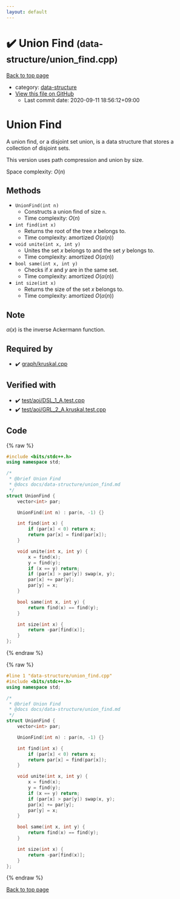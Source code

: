 ```yaml
---
layout: default
---
```


<!-- mathjax config similar to math.stackexchange -->
<script type="text/javascript" async
  src="https://cdnjs.cloudflare.com/ajax/libs/mathjax/2.7.5/MathJax.js?config=TeX-MML-AM_CHTML">
</script>
<script type="text/x-mathjax-config">
  MathJax.Hub.Config({
    TeX: { equationNumbers: { autoNumber: "AMS" }},
    tex2jax: {
      inlineMath: [ ['$','$'] ],
      processEscapes: true
    },
    "HTML-CSS": { matchFontHeight: false },
    displayAlign: "left",
    displayIndent: "2em"
  });
</script>

<script type="text/javascript" src="https://cdnjs.cloudflare.com/ajax/libs/jquery/3.4.1/jquery.min.js"></script>
<script src="https://cdn.jsdelivr.net/npm/jquery-balloon-js@1.1.2/jquery.balloon.min.js" integrity="sha256-ZEYs9VrgAeNuPvs15E39OsyOJaIkXEEt10fzxJ20+2I=" crossorigin="anonymous"></script>
<script type="text/javascript" src="../../assets/js/copy-button.js"></script>
<link rel="stylesheet" href="../../assets/css/copy-button.css" />


# :heavy_check_mark: Union Find <small>(data-structure/union_find.cpp)</small>

<a href="../../index.html">Back to top page</a>

* category: <a href="../../index.html#36397fe12f935090ad150c6ce0c258d4">data-structure</a>
* <a href="{{ site.github.repository_url }}/blob/master/data-structure/union_find.cpp">View this file on GitHub</a>
    - Last commit date: 2020-09-11 18:56:12+09:00




# Union Find

A union find, or a disjoint set union, is a data structure that stores a collection of disjoint sets.

This version uses path compression and union by size.

Space complexity: $O(n)$

## Methods

- `UnionFind(int n)`
    - Constructs a union find of size `n`.
    - Time complexity: $O(n)$
- `int find(int x)`
    - Returns the root of the tree $x$ belongs to.
    - Time complexity: $\mathrm{amortized}\ O(\alpha(n))$
- `void unite(int x, int y)`
    - Unites the set $x$ belongs to and the set $y$ belongs to.
    - Time complexity: $\mathrm{amortized}\ O(\alpha(n))$
- `bool same(int x, int y)`
    - Checks if $x$ and $y$ are in the same set.
    - Time complexity: $\mathrm{amortized}\ O(\alpha(n))$
- `int size(int x)`
    - Returns the size of the set $x$ belongs to.
    - Time complexity: $\mathrm{amortized}\ O(\alpha(n))$

## Note

$\alpha(x)$ is the inverse Ackermann function.

## Required by

* :heavy_check_mark: <a href="../graph/kruskal.cpp.html">graph/kruskal.cpp</a>


## Verified with

* :heavy_check_mark: <a href="../../verify/test/aoj/DSL_1_A.test.cpp.html">test/aoj/DSL_1_A.test.cpp</a>
* :heavy_check_mark: <a href="../../verify/test/aoj/GRL_2_A.kruskal.test.cpp.html">test/aoj/GRL_2_A.kruskal.test.cpp</a>


## Code

<a id="unbundled"></a>
{% raw %}
```cpp
#include <bits/stdc++.h>
using namespace std;

/*
 * @brief Union Find
 * @docs docs/data-structure/union_find.md
 */
struct UnionFind {
    vector<int> par;

    UnionFind(int n) : par(n, -1) {}

    int find(int x) {
        if (par[x] < 0) return x;
        return par[x] = find(par[x]);
    }

    void unite(int x, int y) {
        x = find(x);
        y = find(y);
        if (x == y) return;
        if (par[x] > par[y]) swap(x, y);
        par[x] += par[y];
        par[y] = x;
    }

    bool same(int x, int y) {
        return find(x) == find(y);
    }

    int size(int x) {
        return -par[find(x)];
    }
};
```
{% endraw %}

<a id="bundled"></a>
{% raw %}
```cpp
#line 1 "data-structure/union_find.cpp"
#include <bits/stdc++.h>
using namespace std;

/*
 * @brief Union Find
 * @docs docs/data-structure/union_find.md
 */
struct UnionFind {
    vector<int> par;

    UnionFind(int n) : par(n, -1) {}

    int find(int x) {
        if (par[x] < 0) return x;
        return par[x] = find(par[x]);
    }

    void unite(int x, int y) {
        x = find(x);
        y = find(y);
        if (x == y) return;
        if (par[x] > par[y]) swap(x, y);
        par[x] += par[y];
        par[y] = x;
    }

    bool same(int x, int y) {
        return find(x) == find(y);
    }

    int size(int x) {
        return -par[find(x)];
    }
};

```
{% endraw %}

<a href="../../index.html">Back to top page</a>

